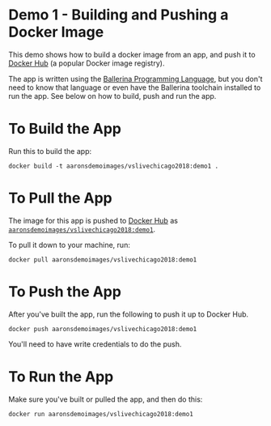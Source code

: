 # Demo 1 - Building and Pushing a Docker Image

This demo shows how to build a docker image from an app, and push it
to [Docker Hub](https://hub.docker/com) (a popular Docker image registry).

The app is written using the 
[Ballerina Programming Language](https://ballerina.io/), but you don't 
need to know that language or even have the Ballerina toolchain installed
to run the app. See below on how to build, push and run the app.

# To Build the App

Run this to build the app:

```console
docker build -t aaronsdemoimages/vslivechicago2018:demo1 .
```

# To Pull the App

The image for this app is pushed to [Docker Hub](https://hub.docker.com) 
as [`aaronsdemoimages/vslivechicago2018:demo1`](https://hub.docker.com).

To pull it down to your machine, run:

```console
docker pull aaronsdemoimages/vslivechicago2018:demo1
```

# To Push the App

After you've built the app, run the following to push it up to Docker Hub.

```console
docker push aaronsdemoimages/vslivechicago2018:demo1
```

You'll need to have write credentials to do the push.

# To Run the App

Make sure you've built or pulled the app, and then do this:

```console
docker run aaronsdemoimages/vslivechicago2018:demo1
```
